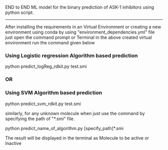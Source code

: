 END to END ML model for the binary prediction of ASK-1 inhibitors using python script. 

*****

After installing the requirements in an Virtual Environment
or creating a new environment using conda by using "environment_dependencies.yml" file
just open the command prompt or Terminal in the above created virtual environment
run the command given below
### Using Logistic regression Algorithm based prediction
python predict_logReg_rdkit.py test.smi

### OR 
### Using SVM Algorithm based prediction
python predict_svm_rdkit.py test.smi

similarly, for any unknown molecule when just use the command by specifying the path
of "*.smi" file.

python predict_name_of_algorithm.py [specify_path]*.smi


The result will be displayed in the terminal as Molecule to be active or Inactive

 
